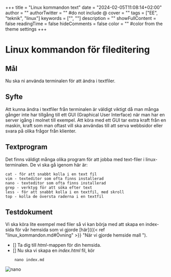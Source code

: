 +++
title = "Linux kommandon text"
date = "2024-02-05T11:08:14+02:00"
author = ""
authorTwitter = "" #do not include @
cover = ""
tags = ["EE", "teknik", "linux"]
keywords = ["", ""]
description = ""
showFullContent = false
readingTime = false
hideComments = false
color = "" #color from the theme settings
+++

# Linux kommandon för fileditering

## Mål

Nu ska ni använda terminalen för att ändra i textfiler.

## Syfte

Att kunna ändra i textfiler från terminalen är väldigt viktigt då man många gånger inte har tillgång till ett GUI (Graphical User Interface) när man har en server igång i molnet till exempel. Att köra med ett GUI tar extra kraft från en maskin, kraft som man oftast vill ska användas till att serva webbsidor eller svara på olika frågor från klienter.

## Textprogram

Det finns väldigt många olika program för att jobba med text-filer i linux-terminalen. De vi ska gå igenom här är:

    cat - för att snabbt kolla i en text fil
    vim - texteditor som ofta finns installerad 
    nano - texteditor som ofta finns installerad 
    grep - verktyg för att söka efter text
    less - för att snabbt kolla i en textfil, med skroll
    top - kolla de översta raderna i en textfil
    
## Testdokument

Vi ska köra lite exempel med filer så vi kan börja med att skapa en index-sida för vår hemsida som vi gjorde 
[här]({{< ref "linux_kommandon.md#Övning" >}} "När vi gjorde hemside mall ").

- [] Ta dig till *html*-mappen för din hemsida.
- [] Nu ska vi skapa en *index.html* fil, kör 
~~~
    nano index.md
~~~
![nano](/linux_nano.png)
    

    